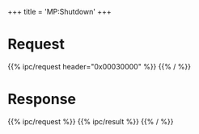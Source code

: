 +++
title = 'MP:Shutdown'
+++

# Request

{{% ipc/request header="0x00030000" %}}
{{% / %}}

# Response

{{% ipc/request %}}
{{% ipc/result %}}
{{% / %}}
